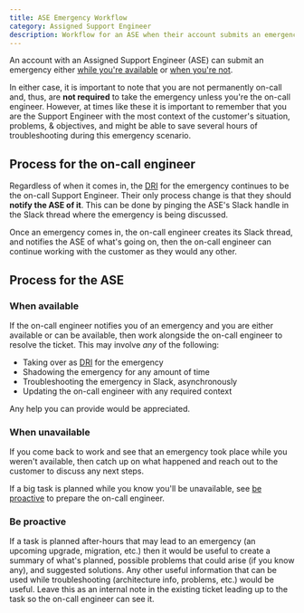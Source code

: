 ```yaml
---
title: ASE Emergency Workflow
category: Assigned Support Engineer
description: Workflow for an ASE when their account submits an emergency
---
```


An account with an Assigned Support Engineer (ASE) can submit an emergency
either [while you're available](#when-available)
or [when you're not](#when-unavailable).

In either case, it is important to note that you are not permanently on-call
and, thus, are **not required** to take the emergency unless you're the on-call
engineer. However, at times like these it is important to remember
that you are the Support Engineer with the most context of the
customer's situation, problems, & objectives, and might be able to save several hours of
troubleshooting during this emergency scenario.

## Process for the on-call engineer

Regardless of when it comes in, the [DRI](/handbook/people-group/directly-responsible-individuals/)
for the emergency continues to be the on-call Support Engineer.
Their only process change is that they should **notify the ASE of it**.
This can be done by pinging the ASE's Slack handle in the Slack thread where the
emergency is being discussed.

Once an emergency comes in, the on-call engineer creates its Slack thread,
and notifies the ASE of what's going on, then the on-call engineer can continue
working with the customer as they would any other.

## Process for the ASE

### When available

If the on-call engineer notifies you of an emergency and you are either
available or can be available, then work alongside the on-call engineer to
resolve the ticket. This may involve *any* of the following:

- Taking over as
  [DRI](/handbook/people-group/directly-responsible-individuals/) for the emergency
- Shadowing the emergency for any amount of time
- Troubleshooting the emergency in Slack, asynchronously
- Updating the on-call engineer with any required context

Any help you can provide would be appreciated.

### When unavailable

If you come back to work and see that an emergency took place while you
weren't available, then catch up on what happened and reach out to the
customer to discuss any next steps.

If a big task is planned while you know you'll be unavailable, see
[be proactive](#be-proactive) to prepare the on-call engineer.

### Be proactive

If a task is planned after-hours that may lead to an emergency (an upcoming upgrade,
migration, etc.) then it would be useful to create a summary
of what's planned, possible problems that could arise (if you know any), and suggested solutions.
Any other useful information that can be used while troubleshooting (architecture
info, problems, etc.) would be useful. Leave this as an internal note in the
existing ticket leading up to the task so the on-call engineer can see it.
